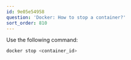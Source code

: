 ```yaml
---
id: 9e05e54958
question: 'Docker: How to stop a container?'
sort_order: 810
---
```


Use the following command:

```bash
docker stop <container_id>
```